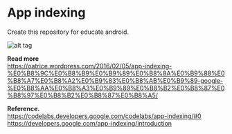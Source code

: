 # App indexing
Create this repository for educate android.

![alt tag](https://oatrice.files.wordpress.com/2016/02/ezgif-com-video-to-gif4.gif)

<B>Read more</B><br>
https://oatrice.wordpress.com/2016/02/05/app-indexing-%E0%B8%9C%E0%B8%B9%E0%B9%89%E0%B8%8A%E0%B9%88%E0%B8%A7%E0%B8%A2%E0%B9%83%E0%B8%AB%E0%B9%89-google-%E0%B8%AA%E0%B8%A3%E0%B9%89%E0%B8%B2%E0%B8%87%E0%B8%97%E0%B8%B2%E0%B8%87%E0%B8%A5/

<B>Reference.</B><br>
https://codelabs.developers.google.com/codelabs/app-indexing/#0<br>
https://developers.google.com/app-indexing/introduction
